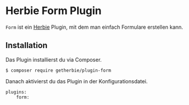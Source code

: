 # Herbie Form Plugin

`Form` ist ein [Herbie](http://github.com/getherbie/herbie) Plugin, mit dem man einfach Formulare erstellen kann.

## Installation

Das Plugin installierst du via Composer.

	$ composer require getherbie/plugin-form

Danach aktivierst du das Plugin in der Konfigurationsdatei.

    plugins:
        form:

